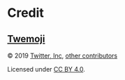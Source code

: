 # Credit

## [Twemoji][twemoji]

&copy; 2019 [Twitter, Inc][twemoji-author], [other contributors][twemoji-contributors]

Licensed under [CC BY 4.0][twemoji-license].

<!-- Link aliases -->

[twemoji]: https://github.com/twitter/twemoji/tree/master
[twemoji-author]: https://github.com/twitter
[twemoji-contributors]: https://github.com/twitter/twemoji/graphs/contributors
[twemoji-license]: https://github.com/twitter/twemoji/blob/d94f4cf793e6d5ca592aa00f58a88f6a4229ad43/LICENSE-GRAPHICS
